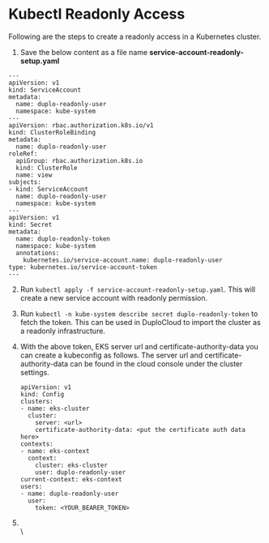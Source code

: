 # Kubectl Readonly Access

Following are the steps to create a readonly access in a Kubernetes cluster.

1. Save the below content as a file name **service-account-readonly-setup.yaml**

```
---
apiVersion: v1
kind: ServiceAccount
metadata:
  name: duplo-readonly-user
  namespace: kube-system
---
apiVersion: rbac.authorization.k8s.io/v1
kind: ClusterRoleBinding
metadata:
  name: duplo-readonly-user
roleRef:
  apiGroup: rbac.authorization.k8s.io
  kind: ClusterRole
  name: view
subjects:
- kind: ServiceAccount
  name: duplo-readonly-user
  namespace: kube-system
---
apiVersion: v1
kind: Secret
metadata:
  name: duplo-readonly-token
  namespace: kube-system
  annotations:
    kubernetes.io/service-account.name: duplo-readonly-user
type: kubernetes.io/service-account-token
---

```

2. Run `kubectl apply -f service-account-readonly-setup.yaml`. This will create a new service account with readonly permission.
3. Run `kubectl -n kube-system describe secret duplo-readonly-token` to fetch the token. This can be used in DuploCloud to import the cluster as a readonly infrastructure.
4.  With the above token, EKS server url and certificate-authority-data you can create a kubeconfig as follows. The server url and certificate-authority-data can be found in the cloud console under the cluster settings.

    ```
    apiVersion: v1
    kind: Config
    clusters:
    - name: eks-cluster
      cluster:
        server: <url>
        certificate-authority-data: <put the certificate auth data here>
    contexts:
    - name: eks-context
      context:
        cluster: eks-cluster
        user: duplo-readonly-user
    current-context: eks-context
    users:
    - name: duplo-readonly-user
      user:
        token: <YOUR_BEARER_TOKEN>
    ```
5. \
   \

